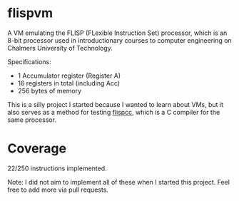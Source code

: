 # flispvm
A VM emulating the FLISP (FLexible Instruction Set) processor, which is an 8-bit processor used in
introductionary courses to computer engineering on Chalmers University of Technology.

Specifications:
- 1 Accumulator register (Register A)
- 16 registers in total (including Acc)
- 256 bytes of memory

This is a silly project I started because I wanted to learn about VMs, but it also serves as a method 
for testing [flispcc](https://github.com/kjeller/flispcc), which is a C compiler for the same processor.

# Coverage
22/250 instructions implemented. 

Note: I did not aim to implement all of these when I started this project. Feel free to add more via pull requests.
